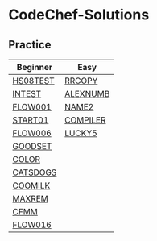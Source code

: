 # CodeChef-Solutions

## Practice

| Beginner                                               | Easy                                                   |
| ------------------------------------------------------ | ------------------------------------------------------ |
| [HS08TEST](https://www.codechef.com/problems/HS08TEST) | [RRCOPY](https://www.codechef.com/problems/RRCOPY)     |
| [INTEST](https://www.codechef.com/problems/INTEST)     | [ALEXNUMB](https://www.codechef.com/problems/ALEXNUMB) |
| [FLOW001](https://www.codechef.com/problems/FLOW001)   | [NAME2](https://www.codechef.com/problems/NAME2)       |
| [START01](https://www.codechef.com/problems/START01)   | [COMPILER](https://www.codechef.com/problems/COMPILER) |
| [FLOW006](https://www.codechef.com/problems/FLOW006)   | [LUCKY5](https://www.codechef.com/problems/LUCKY5)     |
| [GOODSET](https://www.codechef.com/problems/GOODSET)   |
| [COLOR](https://www.codechef.com/problems/COLOR)       |
| [CATSDOGS](https://www.codechef.com/problems/CATSDOGS) |
| [COOMILK](https://www.codechef.com/problems/COOMILK)   |
| [MAXREM](https://www.codechef.com/problems/MAXREM)     |
| [CFMM](https://www.codechef.com/problems/CFMM)         |
| [FLOW016](https://www.codechef.com/problems/FLOW016)   |